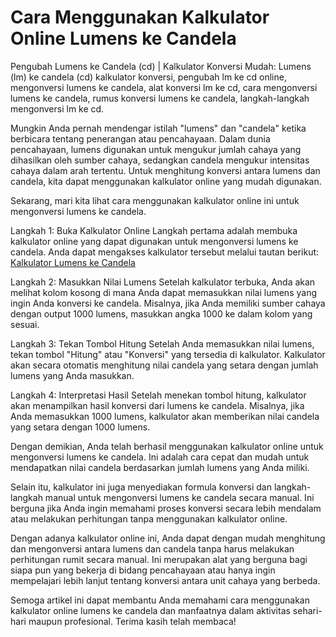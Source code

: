 Cara Menggunakan Kalkulator Online Lumens ke Candela
====================================================

Pengubah Lumens ke Candela (cd) | Kalkulator Konversi Mudah: Lumens (lm) ke candela (cd) kalkulator konversi, pengubah lm ke cd online, mengonversi lumens ke candela, alat konversi lm ke cd, cara mengonversi lumens ke candela, rumus konversi lumens ke candela, langkah-langkah mengonversi lm ke cd.

Mungkin Anda pernah mendengar istilah "lumens" dan "candela" ketika berbicara tentang penerangan atau pencahayaan. Dalam dunia pencahayaan, lumens digunakan untuk mengukur jumlah cahaya yang dihasilkan oleh sumber cahaya, sedangkan candela mengukur intensitas cahaya dalam arah tertentu. Untuk menghitung konversi antara lumens dan candela, kita dapat menggunakan kalkulator online yang mudah digunakan.

Sekarang, mari kita lihat cara menggunakan kalkulator online ini untuk mengonversi lumens ke candela.

Langkah 1: Buka Kalkulator Online Langkah pertama adalah membuka kalkulator online yang dapat digunakan untuk mengonversi lumens ke candela. Anda dapat mengakses kalkulator tersebut melalui tautan berikut: [Kalkulator Lumens ke Candela](https://www.onlinecalculatorsfree.com/id/tools/lumen-to-candela-calculator.html)

Langkah 2: Masukkan Nilai Lumens Setelah kalkulator terbuka, Anda akan melihat kolom kosong di mana Anda dapat memasukkan nilai lumens yang ingin Anda konversi ke candela. Misalnya, jika Anda memiliki sumber cahaya dengan output 1000 lumens, masukkan angka 1000 ke dalam kolom yang sesuai.

Langkah 3: Tekan Tombol Hitung Setelah Anda memasukkan nilai lumens, tekan tombol "Hitung" atau "Konversi" yang tersedia di kalkulator. Kalkulator akan secara otomatis menghitung nilai candela yang setara dengan jumlah lumens yang Anda masukkan.

Langkah 4: Interpretasi Hasil Setelah menekan tombol hitung, kalkulator akan menampilkan hasil konversi dari lumens ke candela. Misalnya, jika Anda memasukkan 1000 lumens, kalkulator akan memberikan nilai candela yang setara dengan 1000 lumens.

Dengan demikian, Anda telah berhasil menggunakan kalkulator online untuk mengonversi lumens ke candela. Ini adalah cara cepat dan mudah untuk mendapatkan nilai candela berdasarkan jumlah lumens yang Anda miliki.

Selain itu, kalkulator ini juga menyediakan formula konversi dan langkah-langkah manual untuk mengonversi lumens ke candela secara manual. Ini berguna jika Anda ingin memahami proses konversi secara lebih mendalam atau melakukan perhitungan tanpa menggunakan kalkulator online.

Dengan adanya kalkulator online ini, Anda dapat dengan mudah menghitung dan mengonversi antara lumens dan candela tanpa harus melakukan perhitungan rumit secara manual. Ini merupakan alat yang berguna bagi siapa pun yang bekerja di bidang pencahayaan atau hanya ingin mempelajari lebih lanjut tentang konversi antara unit cahaya yang berbeda.

Semoga artikel ini dapat membantu Anda memahami cara menggunakan kalkulator online lumens ke candela dan manfaatnya dalam aktivitas sehari-hari maupun profesional. Terima kasih telah membaca!